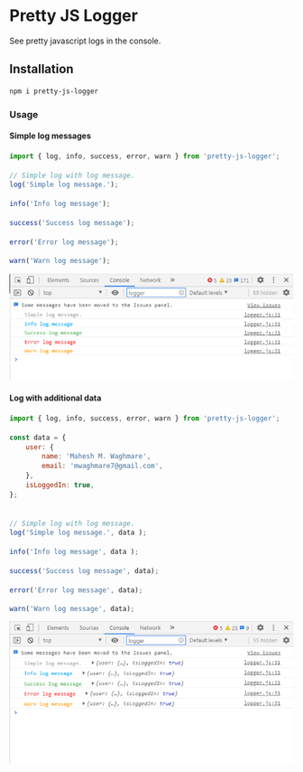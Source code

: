 # Pretty JS Logger

See pretty javascript logs in the console.

## Installation

```sh
npm i pretty-js-logger
```

### Usage

#### Simple log messages

```js
import { log, info, success, error, warn } from 'pretty-js-logger';

// Simple log with log message.
log('Simple log message.');

info('Info log message');

success('Success log message');

error('Error log message');

warn('Warn log message');
```

![Simple Log Message](simple-log-mess.png)

#### Log with additional data

```js
import { log, info, success, error, warn } from 'pretty-js-logger';

const data = {
	user: {
		name: 'Mahesh M. Waghmare',
		email: 'mwaghmare7@gmail.com',
	},
	isLoggedIn: true,
};


// Simple log with log message.
log('Simple log message.', data );

info('Info log message', data );

success('Success log message', data);

error('Error log message', data);

warn('Warn log message', data);
```

![Simple Log Message](log-message-with-data.png)